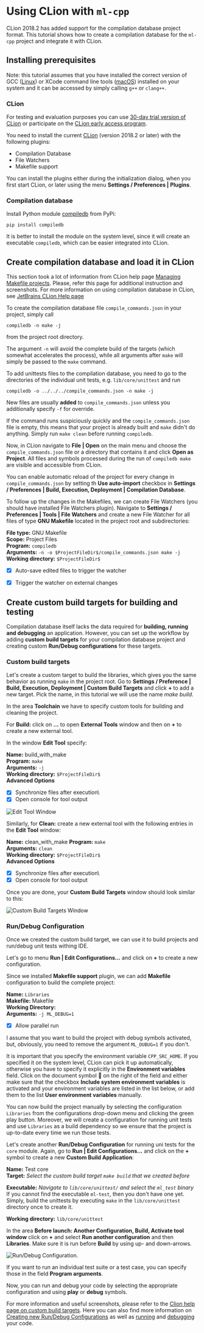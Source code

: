 # Using CLion with `ml-cpp`

CLion 2018.2 has added support for the compilation database project format. This tutorial shows how to create a
compilation database for the `ml-cpp` project and integrate it with CLion.

## Installing prerequisites

Note: this tutorial assumes that you have installed the correct version of GCC ([Linux](../linux.md))
or XCode command line tools ([macOS](../macos.md)) installed on your system and it can be accessed
by simply calling `g++` or `clang++`.

### CLion

For testing and evaluation purposes you can use [30-day trial version of CLion](https://www.jetbrains.com/clion) or
participate on the [CLion early access program](https://www.jetbrains.com/clion/nextversion/).

You need to install the current [CLion](https://www.jetbrains.com/clion/) (version 2018.2 or later) with the following
plugins:
* Compilation Database
* File Watchers
* Makefile support

You can install the plugins either during the initialization dialog, when you first start CLion, or later using the menu
**Settings / Preferences | Plugins**.

### Compilation database

Install Python module [compiledb](https://github.com/nickdiego/compiledb) from PyPi:
```
pip install compiledb
```

It is better to install the module on the system level, since it will create an executable `compiledb`, which can be
easier integrated into CLion.


##  Create compilation database and load it in CLion

This section took a lot of information from CLion help page [Managing Makefile
projects](https://www.jetbrains.com/help/clion/managing-makefile-projects.html). Please, refer this page for
additional instruction and screenshots. For more information on using compilation database in CLion, see [JetBrains
CLion Help page](https://www.jetbrains.com/help/clion/compilation-database.html)

To create the compilation database file `compile_commands.json` in your project, simply call
```
compiledb -n make -j
```
from the project root directory. 

The argument `-n` will avoid the complete build of the targets (which somewhat accelerates the process), while
all arguments after `make` will simply be passed to the `make` command. 

To add unittests files to the compilation database, you need to go to the directories of the individual unit tests, e.g.
`lib/core/unittest` and run 
```
compiledb -o ../../../compile_commands.json -n make -j
``` 

New files are usually **added** to `compile_commands.json` unless you additionally specify `-f` for override.

If the command runs suspiciously quickly and the `compile_commands.json` file is empty, this means that your project is
already built and `make` didn't do anything. Simply run `make clean` before running `compiledb`.

Now, in CLion navigate to **File | Open** on the main menu and choose the `compile_commands.json` file or a directory
that contains it and click **Open as Project**. All files and symbols processed during the run of `compiledb make` are
visible and accessible from CLion.

You can enable automatic reload of the project for every change in `compile_commands.json` by setting th **Use
auto-import** checkbox in **Settings / Preferences | Build, Execution, Deployment | Compilation Database**.

To follow up the changes in the Makefiles, we can create File Watchers (you should have installed File Watchers plugin).
Navigate to **Settings / Preferences | Tools | File Watchers** and create a new File Watcher for all files of type **GNU
Makefile** located in the project root and subdirectories:
 
**File type:** GNU Makefile\
**Scope:** Project Files\
**Program:** `compiledb`\
**Arguments:** `-n -o $ProjectFileDir$/compile_commands.json make -j`\
**Working directory:** `$ProjectFileDir$`
- [x] Auto-save edited files to trigger the watcher
- [x] Trigger the watcher on external changes


## Create custom build targets for building and testing

Compilation database itself lacks the data required for **building, running and debugging** an application. However, you
can set up the workflow by adding **custom build targets** for your compilation database project and creating custom
**Run/Debug configurations** for these targets.

### Custom build targets

Let's create a custom target to build the libraries, which gives you the same behavior as running `make` in the
project root. Go to **Settings / Preference | Build, Execution, Deployment | Custom Build Targets** and click **+** to
add a new target. Pick the name, in this tutorial we will use the name *make build*.

In the area **Toolchain** we have to specify custom tools for building and cleaning the project. 

For **Build:** click on **...** to open **External Tools** window and then on **+** to create a new external tool. 

In the window **Edit Tool** specify:

**Name:** build_with_make\
**Program:** `make`\
**Arguments:** `-j`\
**Working directory:** `$ProjectFileDir$`\
**Advanced Options**
- [x] Synchronize files after execution\
- [x] Open console for tool output

![Edit Tool Window](./edit_tool_window.png)


Similarly, for **Clean:** create a new external tool with the following entries in the **Edit Tool** window:

**Name:** clean_with_make
**Program:** `make`\
**Arguments:** `clean`\
**Working directory:** `$ProjectFileDir$`\
**Advanced Options**
- [x] Synchronize files after execution\
- [x] Open console for tool output

Once you are done, your **Custom Build Targets** window should look similar to this: 

![Custom Build Targets Window](./custom_build_targets_window.png)

### Run/Debug Configuration

Once we created the custom build target, we can use it to build projects and run/debug unit tests withing IDE.

Let's go to menu **Run | Edit Configurations...** and click on **+** to create a new configuration. 

Since we installed **Makefile support** plugin, we can add **Makefile** configuration to build the complete project:

**Name:** `Libraries`\
**Makefile:** Makefile\
**Working Directory:** *<Absolute path to your project>*\
**Arguments:** `-j ML_DEBUG=1`
- [x] Allow parallel run

I assume that you want to build the project with debug symbols activated, but, obviously, you need to remove the
argument `ML_DUBUG=1` if you don't. 

It is important that you specify the environment variable `CPP_SRC_HOME`. If you specified it on the system
level, CLion can pick it up automatically, otherwise you have to specify it explicitly in the **Environment variables**
field. Click on the document symbol :page_facing_up: on the right of the field and either make sure that the checkbox
**Include system environment variables** is activated and your environment variables are listed in the list below, or
add them to the list **User environment variables** manually.

You can now build the project manually by selecting the configuration `Libraries` from the configurations drop-down menu
and clicking the green play button. Moreover, we will create a configuration for running unit tests and use `Libraries`
as a build dependency so we ensure that the project is up-to-date every time we run those tests.

Let's create another **Run/Debug Configuration** for running uni tests for the `core` module. Again, go to **Run | Edit
Configurations...** and click on the **+** symbol to create a new **Custom Build Application**:

**Name:** Test core\
**Target:** *Select the custom build target `make build` that we created before*

**Executable:** *Navigate to `lib/core/unittest/` and select the `ml_test` binary*\
If you cannot find the executable `ml-test`, then you don't have one yet. Simply, build the unittests by executing 
`make` in the `lib/core/unittest` directory once to create it.

**Working directory:** `lib/core/unittest`

In the area **Before launch: Another Configuration, Build, Activate tool window** click on **+** and select **Run
another configuration** and then **Libraries**. Make sure it is run before **Build** by using up- and down-arrows.

![Run/Debug Configuration.](./run_core_test_configuration.png)

If you want to run an individual test suite or a test case, you can specify those in the field **Program
arguments**.

Now, you can run and debug your code by selecting the appropriate configuration and using **play** or **debug** symbols.

For more information and useful screenshots, please refer to the [Clion help page on custom build
targets](https://www.jetbrains.com/help/clion/custom-build-targets.html). Here you can also find more information on
[Creating new Run/Debug Configurations](https://www.jetbrains.com/help/clion/run-debug-configuration.html) as well as
[running](https://www.jetbrains.com/help/clion/running-applications.html) and
[debugging](https://www.jetbrains.com/help/clion/debugging-code.html) your code.
